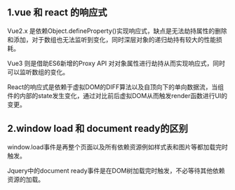 ## 1.vue 和 react 的响应式

Vue2.x 是依赖Object.defineProperty()实现响应式，缺点是无法劫持属性的删除和添加，对于数组也无法监听到变化，同时深层对象的递归劫持有较大的性能损耗。

Vue3 则是借助ES6新增的Proxy API 对对象属性进行劫持从而实现响应式，同时可以监听数组的变化。

React的响应式是依赖于虚拟DOM的DIFF算法以及自顶向下的单向数据流，当组件的内部的state发生变化，通过对比前后虚拟DOM从而触发render函数进行UI的变更。

## 2.window load 和 document ready的区别

window.load事件是再整个页面以及所有依赖资源例如样式表和图片等都加载完时触发。

Jquery中的document ready事件是在DOM树加载完时触发，不必等待其他依赖资源的加载。
